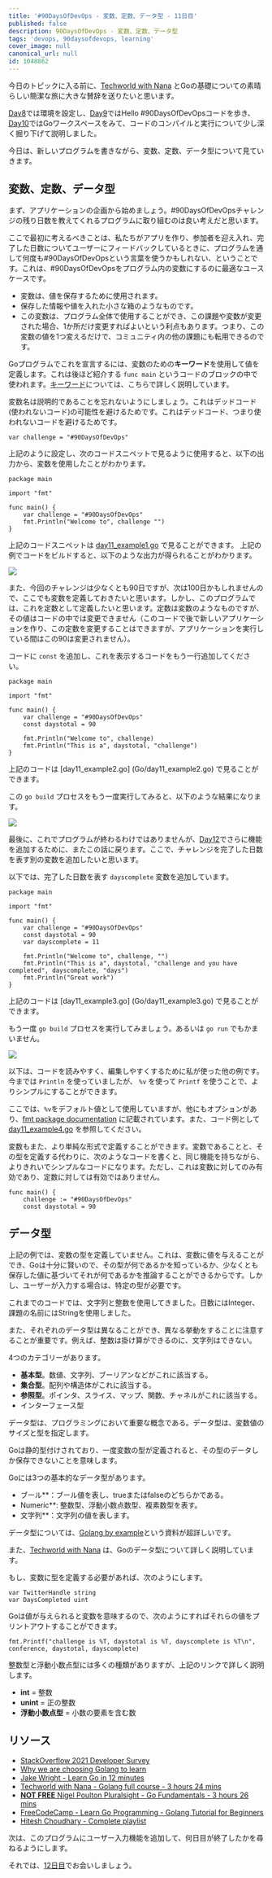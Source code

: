 ```yaml
---
title: '#90DaysOfDevOps - 変数、定数、データ型 - 11日目'
published: false
description: 90DaysOfDevOps - 変数、定数、データ型
tags: 'devops, 90daysofdevops, learning'
cover_image: null
canonical_url: null
id: 1048862
---
```


今日のトピックに入る前に、[Techworld with Nana](https://www.youtube.com/watch?v=yyUHQIec83I) とGoの基礎についての素晴らしい簡潔な旅に大きな賛辞を送りたいと思います。

[Day8](day08.md)では環境を設定し、[Day9](day09.md)ではHello #90DaysOfDevOpsコードを歩き、[Day10](day10.md)ではGoワークスペースをみて、コードのコンパイルと実行について少し深く掘り下げて説明しました。

今日は、新しいプログラムを書きながら、変数、定数、データ型について見ていきます。

## 変数、定数、データ型

まず、アプリケーションの企画から始めましょう。#90DaysOfDevOpsチャレンジの残り日数を教えてくれるプログラムに取り組むのは良い考えだと思います。

ここで最初に考えるべきことは、私たちがアプリを作り、参加者を迎え入れ、完了した日数についてユーザーにフィードバックしているときに、プログラムを通して何度も#90DaysOfDevOpsという言葉を使うかもしれない、ということです。これは、#90DaysOfDevOpsをプログラム内の変数にするのに最適なユースケースです。

- 変数は、値を保存するために使用されます。
- 保存した情報や値を入れた小さな箱のようなものです。
- この変数は、プログラム全体で使用することができ、この課題や変数が変更された場合、1か所だけ変更すればよいという利点もあります。つまり、この変数の値を1つ変えるだけで、コミュニティ内の他の課題にも転用できるのです。

Goプログラムでこれを宣言するには、変数のための**キーワード**を使用して値を定義します。これは後ほど紹介する `func main` というコードのブロックの中で使われます。[キーワード](https://go.dev/ref/spec#Keywords)については、こちらで詳しく説明しています。

変数名は説明的であることを忘れないようにしましょう。これはデッドコード(使われないコード)の可能性を避けるためです。これはデッドコード、つまり使われないコードを避けるためです。

```
var challenge = "#90DaysOfDevOps"
```

上記のように設定し、次のコードスニペットで見るように使用すると、以下の出力から、変数を使用したことがわかります。

```
package main

import "fmt"

func main() {
    var challenge = "#90DaysOfDevOps"
    fmt.Println("Welcome to", challenge "")
}
```

上記のコードスニペットは [day11_example1.go](Go/day11_example1.go) で見ることができます。
上記の例でコードをビルドすると、以下のような出力が得られることがわかります。

![](Images/Day11_Go1.png)

また、今回のチャレンジは少なくとも90日ですが、次は100日かもしれませんので、ここでも変数を定義しておきたいと思います。しかし、このプログラムでは、これを定数として定義したいと思います。定数は変数のようなものですが、その値はコードの中では変更できません（このコードで後で新しいアプリケーションを作り、この定数を変更することはできますが、アプリケーションを実行している間はこの90は変更されません）。

コードに `const` を追加し、これを表示するコードをもう一行追加してください。

```
package main

import "fmt"

func main() {
    var challenge = "#90DaysOfDevOps"
    const daystotal = 90

    fmt.Println("Welcome to", challenge)
    fmt.Println("This is a", daystotal, "challenge")
}
```
上記のコードは [day11_example2.go] (Go/day11_example2.go) で見ることができます。

この `go build` プロセスをもう一度実行してみると、以下のような結果になります。

![](Images/Day11_Go2.png)

最後に、これでプログラムが終わるわけではありませんが、[Day12](day12.md)でさらに機能を追加するために、またこの話に戻ります。ここで、チャレンジを完了した日数を表す別の変数を追加したいと思います。

以下では、完了した日数を表す `dayscomplete` 変数を追加しています。

```
package main

import "fmt"

func main() {
    var challenge = "#90DaysOfDevOps"
    const daystotal = 90
    var dayscomplete = 11

    fmt.Println("Welcome to", challenge, "")
    fmt.Println("This is a", daystotal, "challenge and you have completed", dayscomplete, "days")
    fmt.Println("Great work")
}
```
上記のコードは [day11_example3.go] (Go/day11_example3.go) で見ることができます。

もう一度 `go build` プロセスを実行してみましょう。あるいは `go run` でもかまいません。

![](Images/Day11_Go3.png)

以下は、コードを読みやすく、編集しやすくするために私が使った他の例です。今までは `Println` を使っていましたが、 `%v` を使って `Printf` を使うことで、よりシンプルにすることができます。

ここでは、`%v`をデフォルト値として使用していますが、他にもオプションがあり、[fmt package documentation](https://pkg.go.dev/fmt) に記載されています。また、コード例として [day11_example4.go](Go/day11_example4.go) を参照してください。

変数もまた、より単純な形式で定義することができます。変数であることと、その型を定義する代わりに、次のようなコードを書くと、同じ機能を持ちながら、よりきれいでシンプルなコードになります。ただし、これは変数に対してのみ有効であり、定数に対しては有効ではありません。

```
func main() {
    challenge := "#90DaysOfDevOps"
    const daystotal = 90
```

## データ型

上記の例では、変数の型を定義していません。これは、変数に値を与えることができ、Goは十分に賢いので、その型が何であるかを知っているか、少なくとも保存した値に基づいてそれが何であるかを推論することができるからです。しかし、ユーザーが入力する場合は、特定の型が必要です。

これまでのコードでは、文字列と整数を使用してきました。日数にはInteger、課題の名前にはStringを使用しました。

また、それぞれのデータ型は異なることができ、異なる挙動をすることに注意することが重要です。例えば、整数は掛け算ができるのに、文字列はできない。

4つのカテゴリーがあります。

- **基本型**。数値、文字列、ブーリアンなどがこれに該当する。
- **集合型**。配列や構造体がこれに該当する。
- **参照型**。ポインタ、スライス、マップ、関数、チャネルがこれに該当する。
- インターフェース型

データ型は、プログラミングにおいて重要な概念である。データ型は、変数値のサイズと型を指定します。

Goは静的型付けされており、一度変数の型が定義されると、その型のデータしか保存できないことを意味します。

Goには3つの基本的なデータ型があります。

- ブール**：ブール値を表し、trueまたはfalseのどちらかである。
- Numeric**: 整数型、浮動小数点数型、複素数型を表す。
- 文字列**：文字列の値を表します。

データ型については、[Golang by example](https://golangbyexample.com/all-data-types-in-golang-with-examples/)という資料が超詳しいです。

また、[Techworld with Nana](https://www.youtube.com/watch?v=yyUHQIec83I&t=2023s) は、Goのデータ型について詳しく説明しています。

もし、変数に型を定義する必要があれば、次のようにします。

```
var TwitterHandle string 
var DaysCompleted uint
```

Goは値が与えられると変数を意味するので、次のようにすればそれらの値をプリントアウトすることができます。

```
fmt.Printf("challenge is %T, daystotal is %T, dayscomplete is %T\n", conference, daystotal, dayscomplete)
```
整数型と浮動小数点型には多くの種類がありますが、上記のリンクで詳しく説明します。

- **int** = 整数
- **unint** = 正の整数
- **浮動小数点型** = 小数の要素を含む数

## リソース

- [StackOverflow 2021 Developer Survey](https://insights.stackoverflow.com/survey/2021)
- [Why we are choosing Golang to learn](https://www.youtube.com/watch?v=7pLqIIAqZD4&t=9s)
- [Jake Wright - Learn Go in 12 minutes](https://www.youtube.com/watch?v=C8LgvuEBraI&t=312s) 
- [Techworld with Nana - Golang full course - 3 hours 24 mins](https://www.youtube.com/watch?v=yyUHQIec83I) 
- [**NOT FREE** Nigel Poulton Pluralsight - Go Fundamentals - 3 hours 26 mins](https://www.pluralsight.com/courses/go-fundamentals) 
- [FreeCodeCamp -  Learn Go Programming - Golang Tutorial for Beginners](https://www.youtube.com/watch?v=YS4e4q9oBaU&t=1025s) 
- [Hitesh Choudhary - Complete playlist](https://www.youtube.com/playlist?list=PLRAV69dS1uWSR89FRQGZ6q9BR2b44Tr9N) 

次は、このプログラムにユーザー入力機能を追加して、何日目が終了したかを尋ねるようにします。

それでは、[12日目](day12.md)でお会いしましょう。
